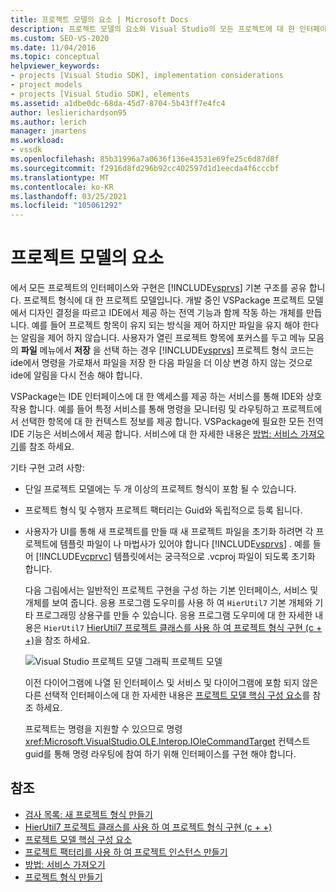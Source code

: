 ```yaml
---
title: 프로젝트 모델의 요소 | Microsoft Docs
description: 프로젝트 모델의 요소와 Visual Studio의 모든 프로젝트에 대 한 인터페이스 및 구현이 기본 구조를 공유 하는 방법에 대해 알아봅니다.
ms.custom: SEO-VS-2020
ms.date: 11/04/2016
ms.topic: conceptual
helpviewer_keywords:
- projects [Visual Studio SDK], implementation considerations
- project models
- projects [Visual Studio SDK], elements
ms.assetid: a1dbe0dc-68da-45d7-8704-5b43ff7e4fc4
author: leslierichardson95
ms.author: lerich
manager: jmartens
ms.workload:
- vssdk
ms.openlocfilehash: 85b31996a7a0636f136e43531e69fe25c6d87d8f
ms.sourcegitcommit: f2916d8fd296b92cc402597d1d1eecda4f6cccbf
ms.translationtype: MT
ms.contentlocale: ko-KR
ms.lasthandoff: 03/25/2021
ms.locfileid: "105061292"
---
```

# <a name="elements-of-a-project-model"></a>프로젝트 모델의 요소
에서 모든 프로젝트의 인터페이스와 구현은 [!INCLUDE[vsprvs](../../code-quality/includes/vsprvs_md.md)] 기본 구조를 공유 합니다. 프로젝트 형식에 대 한 프로젝트 모델입니다. 개발 중인 VSPackage 프로젝트 모델에서 디자인 결정을 따르고 IDE에서 제공 하는 전역 기능과 함께 작동 하는 개체를 만듭니다. 예를 들어 프로젝트 항목이 유지 되는 방식을 제어 하지만 파일을 유지 해야 한다는 알림을 제어 하지 않습니다. 사용자가 열린 프로젝트 항목에 포커스를 두고 메뉴 모음의 **파일** 메뉴에서 **저장** 을 선택 하는 경우 [!INCLUDE[vsprvs](../../code-quality/includes/vsprvs_md.md)] 프로젝트 형식 코드는 ide에서 명령을 가로채서 파일을 저장 한 다음 파일을 더 이상 변경 하지 않는 것으로 ide에 알림을 다시 전송 해야 합니다.

 VSPackage는 IDE 인터페이스에 대 한 액세스를 제공 하는 서비스를 통해 IDE와 상호 작용 합니다. 예를 들어 특정 서비스를 통해 명령을 모니터링 및 라우팅하고 프로젝트에서 선택한 항목에 대 한 컨텍스트 정보를 제공 합니다. VSPackage에 필요한 모든 전역 IDE 기능은 서비스에서 제공 합니다. 서비스에 대 한 자세한 내용은 [방법: 서비스 가져오기](../../extensibility/how-to-get-a-service.md)를 참조 하세요.

 기타 구현 고려 사항:

- 단일 프로젝트 모델에는 두 개 이상의 프로젝트 형식이 포함 될 수 있습니다.

- 프로젝트 형식 및 수행자 프로젝트 팩터리는 Guid와 독립적으로 등록 됩니다.

- 사용자가 UI를 통해 새 프로젝트를 만들 때 새 프로젝트 파일을 초기화 하려면 각 프로젝트에 템플릿 파일이 나 마법사가 있어야 합니다 [!INCLUDE[vsprvs](../../code-quality/includes/vsprvs_md.md)] . 예를 들어 [!INCLUDE[vcprvc](../../code-quality/includes/vcprvc_md.md)] 템플릿에서는 궁극적으로 .vcproj 파일이 되도록 초기화 합니다.

  다음 그림에서는 일반적인 프로젝트 구현을 구성 하는 기본 인터페이스, 서비스 및 개체를 보여 줍니다. 응용 프로그램 도우미를 사용 하 여 `HierUtil7` 기본 개체와 기타 프로그래밍 상용구를 만들 수 있습니다. 응용 프로그램 도우미에 대 한 자세한 내용은 `HierUtil7` [HierUtil7 프로젝트 클래스를 사용 하 여 프로젝트 형식 구현 (c + +)](/previous-versions/bb166212(v=vs.100))을 참조 하세요.

  ![Visual Studio 프로젝트 모델 그래픽](../../extensibility/internals/media/vsprojectmodel.gif "vsProjectModel") 프로젝트 모델

  이전 다이어그램에 나열 된 인터페이스 및 서비스 및 다이어그램에 포함 되지 않은 다른 선택적 인터페이스에 대 한 자세한 내용은 [프로젝트 모델 핵심 구성 요소](../../extensibility/internals/project-model-core-components.md)를 참조 하세요.

  프로젝트는 명령을 지원할 수 있으므로 명령 <xref:Microsoft.VisualStudio.OLE.Interop.IOleCommandTarget> 컨텍스트 guid를 통해 명령 라우팅에 참여 하기 위해 인터페이스를 구현 해야 합니다.

## <a name="see-also"></a>참조
- [검사 목록: 새 프로젝트 형식 만들기](../../extensibility/internals/checklist-creating-new-project-types.md)
- [HierUtil7 프로젝트 클래스를 사용 하 여 프로젝트 형식 구현 (c + +)](/previous-versions/bb166212(v=vs.100))
- [프로젝트 모델 핵심 구성 요소](../../extensibility/internals/project-model-core-components.md)
- [프로젝트 팩터리를 사용 하 여 프로젝트 인스턴스 만들기](../../extensibility/internals/creating-project-instances-by-using-project-factories.md)
- [방법: 서비스 가져오기](../../extensibility/how-to-get-a-service.md)
- [프로젝트 형식 만들기](../../extensibility/internals/creating-project-types.md)
